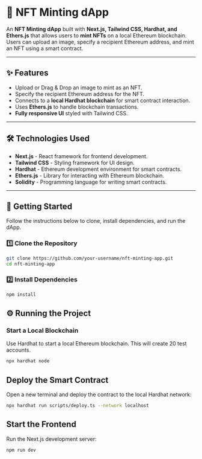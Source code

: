 # 🎨 NFT Minting dApp

An **NFT Minting dApp** built with **Next.js, Tailwind CSS, Hardhat, and Ethers.js** that allows users to **mint NFTs** on a local Ethereum blockchain. Users can upload an image, specify a recipient Ethereum address, and mint an NFT using a smart contract.

---

## ✨ Features

- Upload or Drag & Drop an image to mint as an NFT.
- Specify the recipient Ethereum address for the NFT.
- Connects to a **local Hardhat blockchain** for smart contract interaction.
- Uses **Ethers.js** to handle blockchain transactions.
- **Fully responsive UI** styled with Tailwind CSS.

---

## 🛠️ Technologies Used

- **Next.js** - React framework for frontend development.
- **Tailwind CSS** - Styling framework for UI design.
- **Hardhat** - Ethereum development environment for smart contracts.
- **Ethers.js** - Library for interacting with Ethereum blockchain.
- **Solidity** - Programming language for writing smart contracts.

---

## 🚀 Getting Started

Follow the instructions below to clone, install dependencies, and run the dApp.

### **1️⃣ Clone the Repository**
```sh
git clone https://github.com/your-username/nft-minting-app.git
cd nft-minting-app
```

### **2️⃣ Install Dependencies**
```sh
npm install
```

## **⚙️ Running the Project** 

### **Start a Local Blockchain**

Use Hardhat to start a local Ethereum blockchain. This will create 20 test accounts.

```sh
npx hardhat node
```

## **Deploy the Smart Contract**

Open a new terminal and deploy the contract to the local Hardhat network:

```sh
npx hardhat run scripts/deploy.ts --network localhost
```

## **Start the Frontend**

Run the Next.js development server:

```sh
npm run dev
```